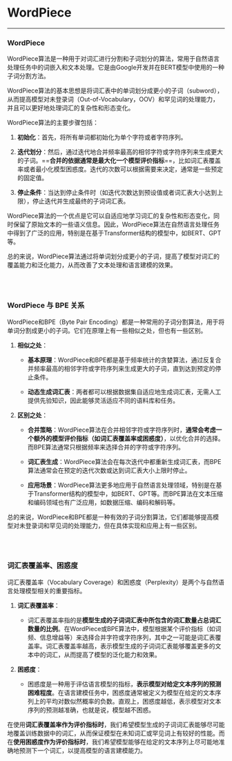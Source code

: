 # WordPiece

---

### WordPiece
WordPiece算法是一种用于对词汇进行分割和子词划分的算法，常用于自然语言处理任务中的词嵌入和文本处理。它是由Google开发并在BERT模型中使用的一种子词分割方法。

WordPiece算法的基本思想是将词汇表中的单词划分成更小的子词（subword），从而提高模型对未登录词（Out-of-Vocabulary，OOV）和罕见词的处理能力，并且可以更好地处理词汇的复杂性和形态变化。

WordPiece算法的主要步骤包括：

1. **初始化**：首先，将所有单词都初始化为单个字符或者字符序列。

2. **迭代划分**：然后，通过迭代地合并频率最高的相邻字符或字符序列来生成更大的子词。==**合并的依据通常是最大化一个模型评价指标**==，比如词汇表覆盖率或者最小化模型困惑度。迭代的次数可以根据需要来决定，通常是一些预定的固定值。

3. **停止条件**：当达到停止条件时（如迭代次数达到预设值或者词汇表大小达到上限），停止迭代并生成最终的子词词汇表。

WordPiece算法的一个优点是它可以自适应地学习词汇的复杂性和形态变化，同时保留了原始文本的一些语义信息。因此，WordPiece算法在自然语言处理任务中得到了广泛的应用，特别是在基于Transformer结构的模型中，如BERT、GPT等。

总的来说，WordPiece算法通过将单词划分成更小的子词，提高了模型对词汇的覆盖能力和泛化能力，从而改善了文本处理和语言建模的效果。




<br>
<br>



### WordPiece 与 BPE 关系
WordPiece和BPE（Byte Pair Encoding）都是一种常用的子词分割算法，用于将单词分割成更小的子词。它们在原理上有一些相似之处，但也有一些区别。

1. **相似之处**：

   - **基本原理**：WordPiece和BPE都是基于频率统计的贪婪算法，通过反复合并频率最高的相邻字符或字符序列来生成更大的子词，直到达到预定的停止条件。
   
   - **动态生成词汇表**：两者都可以根据数据集自适应地生成词汇表，无需人工提供先验知识，因此能够灵活适应不同的语料库和任务。

2. **区别之处**：

   - **合并策略**：WordPiece算法在合并相邻字符或字符序列时，**通常会考虑一个额外的模型评价指标（如词汇表覆盖率或困惑度）**，以优化合并的选择。而BPE算法通常只根据频率来选择合并的字符或字符序列。

   - **词汇表生成**：WordPiece算法会在每次迭代中都重新生成词汇表，而BPE算法通常会在预定的迭代次数或达到词汇表大小上限时停止。

   - **应用场景**：WordPiece算法更多地应用于自然语言处理领域，特别是在基于Transformer结构的模型中，如BERT、GPT等。而BPE算法在文本压缩和编码领域也有广泛应用，如数据压缩、编码和解码等。

总的来说，WordPiece和BPE都是一种有效的子词分割算法，它们都能够提高模型对未登录词和罕见词的处理能力，但在具体实现和应用上有一些区别。




<br>
<br>



### 词汇表覆盖率、困惑度 
词汇表覆盖率（Vocabulary Coverage）和困惑度（Perplexity）是两个与自然语言处理模型相关的重要指标。

1. **词汇表覆盖率**：
   - 词汇表覆盖率指的是**模型生成的子词词汇表中所包含的词汇数量占总词汇数量的比例**。在WordPiece或BPE算法中，模型根据某个评价指标（如词频、信息增益等）来选择合并字符或字符序列，其中之一可能是词汇表覆盖率。词汇表覆盖率越高，表示模型生成的子词词汇表能够覆盖更多的文本中的词汇，从而提高了模型的泛化能力和效果。

2. **困惑度**：
   - 困惑度是一种用于评估语言模型的指标，**表示模型对给定文本序列的预测困难程度**。在语言建模任务中，困惑度通常被定义为模型在给定的文本序列上的平均对数似然概率的负数。直观上，困惑度越低，表示模型对文本序列的预测越准确，也就是说，模型越不困惑。

在使用**词汇表覆盖率作为评价指标时**，我们希望模型生成的子词词汇表能够尽可能地覆盖训练数据中的词汇，从而保证模型在未知词汇或罕见词上有较好的性能。而在**使用困惑度作为评价指标时**，我们希望模型能够在给定的文本序列上尽可能地准确地预测下一个词汇，以提高模型的语言建模能力。